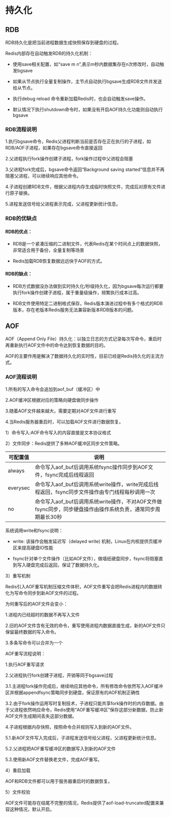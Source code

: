 # 持久化

## RDB

RDB持久化是把当前进程数据生成快照保存到硬盘的过程。

Redis内部存在自动触发RDB的持久化机制：

- 使用save相关配置，如“save m n”,表示m秒内数据集存在n次修改时，自动触发bgsave

- 如果从节点执行全量复制操作，主节点自动执行bgsave生成RDB文件并发送给从节点。

- 执行debug reload 命令重新加载Redis时，也会自动触发save操作。

- 默认情况下执行shutdown命令时，如果没有开启AOF持久化功能则自动执行bgsave

### RDB流程说明

1.执行bgsave命令，Redis父进程判断当前是否存在正在执行的子进程，如RDB/AOF子进程，如果存在bgsave命令直接返回

2.父进程执行fork操作创建子进程，fork操作过程中父进程会阻塞

3.父进程fork完成后，bgsave命令返回“Background saving started”信息并不再阻塞父进程，可以继续响应其他命令。

4.子进程创建RDB文件，根据父进程内存生成临时快照文件，完成后对原有文件进行原子替换。

5.进程发送信号给父进程表示完成，父进程更新统计信息。

### RDB的优缺点

#### RDB的优点：

- RDB是一个紧凑压缩的二进制文件，代表Redis在某个时间点上的数据快照，非常适合用于备份，全量复制等场景

- Redis加载RDB恢复数据远远快于AOF的方式。

#### RDB的缺点：

- RDB方式数据没办法做到实时持久化/秒级持久化，因为bgsave每次运行都要执行fork操作创建子进程，属于重量级操作，频繁执行成本过高。

- RDB文件使用特定二进制格式保存，Redis版本演进过程中有多个格式的RDB版本，存在老版本Redis服务无法兼容新版本RDB版本的问题。

## AOF

AOF（Append Only File）持久化：以独立日志的方式记录每次写命令，重启时再重新执行AOF文件中的命令达到恢复数据的目的。

AOF的主要作用是解决了数据持久化的实时性，目前已经是Redis持久化的主流方式。

### AOF流程说明

1.所有的写入命令会追加到aof_buf（缓冲区）中

2.AOF缓冲区根据对应的策略向硬盘做同步操作

3.随着AOF文件越来越大，需要定期对AOF文件进行重写

4.当Redis服务器重启时，可以加载AOF文件进行数据恢复。

1）命令写入:AOF命令写入的内容直接是文本协议格式

2）文件同步：Redis提供了多种AOF缓冲区同步文件策略。

| 可配置值     | 说明                                                                |
| -------- | ----------------------------------------------------------------- |
| always   | 命令写入aof_buf后调用系统fsync操作同步到AOF文件，fsync完成后线程返回                      |
| everysec | 命令写入aof_buf后调用系统write操作，write完成后线程返回，fsync同步文件操作由专门线程每秒调用一次       |
| no       | 命令写入aof_buf后调用系统write操作，不对AOF文件做fsync同步，同步硬盘操作由操作系统负责，通常同步周期最长30秒 |

系统调用write和fsync说明：

- write: 该操作会触发延迟写（delayed write) 机制，Linux在内核提供页缓冲区来提高硬盘IO性能

- fsync针对单个文件操作（比如AOF文件），做墙纸硬盘同步，fsync将阻塞直到写入硬盘完成后返回，保证了数据持久化。

3）重写机制

Redis引入AOF重写机制压缩文件体积，AOF文件重写会把Redis进程内的数据转化为写命令同步到新AOF文件的过程。

为何重写后的AOF文件会变小：

1.进程内已经超时的数据不再写入文件

2.旧的AOF文件含有无效的命令，重写使用进程内数据直接生成，新的AOF文件只保留最终数据的写入命令。

3.多条写命令可以合并为一个

AOF重写流程说明：

1.执行AOF重写请求

2.父进程执行fork创建子进程，开销等同于bgsave过程

3.1.主进程fork操作完成后，继续响应其他命令，所有修改命令依然写入AOF缓冲区并根据appendfsync策略同步到硬盘，保证原有的AOF机制正确性

3.2.由于fork操作运用写时复制技术，子进程只能共享fork操作时的内存数据。由于父进程依然响应命令，Redis使用“AOF重写缓冲区”保存这部分新数据，防止新AOF文件生成期间丢失这部分数据。

4.子进程根据内存快照，按照命令合并规则写入到新的AOF文件。

5.1.新AOF文件写入完成后，子进程发送信号给父进程，父进程更新统计信息。

5.2.父进程把AOF重写缓冲区的数据写入到新的AOF文件

5.3.使用新AOF文件替换老文件，完成AOF重写。

4）重启加载

AOF和RDB文件都可以用于服务器重启时的数据恢复。

5）文件校验

AOF文件可能存在结尾不完整的情况，Redis提供了aof-load-truncated配置来兼容这种情况，默认开启。



